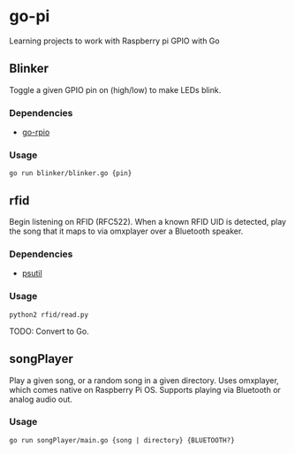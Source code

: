 # go-pi

Learning projects to work with Raspberry pi GPIO with Go

## Blinker

Toggle a given GPIO pin on (high/low) to make LEDs blink.

### Dependencies

* [go-rpio](github.com/stianeikeland/go-rpio)

### Usage

`go run blinker/blinker.go {pin}`

## rfid

Begin listening on RFID (RFC522). When a known RFID UID is detected, play the song that it maps to via omxplayer over a Bluetooth speaker.

### Dependencies

* [psutil](https://pypi.org/project/psutil/)

### Usage

`python2 rfid/read.py`

TODO: Convert to Go.

## songPlayer

Play a given song, or a random song in a given directory. Uses omxplayer, which comes native on Raspberry Pi OS. Supports playing via Bluetooth or analog audio out.

### Usage

`go run songPlayer/main.go {song | directory} {BLUETOOTH?}`
